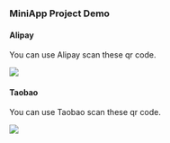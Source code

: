### MiniApp Project Demo

#### Alipay

You can use Alipay scan these qr code.

<img src="https://img.alicdn.com/tfs/TB1xeucwpY7gK0jSZKzXXaikpXa-1466-1190.png" />

#### Taobao

You can use Taobao scan these qr code.

<img src="https://img.alicdn.com/tfs/TB1fdyquAT2gK0jSZFkXXcIQFXa-184-204.png" />
